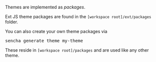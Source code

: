 Themes are implemented as _packages_. 

Ext JS theme packages are found in the `[workspace root]/ext/packages` folder.

You can also create your own theme packages via
<pre>sencha generate theme my-theme</pre>

These reside in `[workspace root]/packages` and are used like any other theme.

